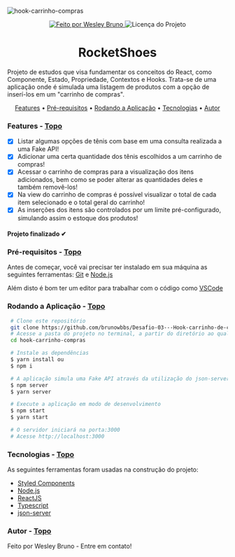 <a id="topo"></a>

<img alt="hook-carrinho-compras" src="./githubfiles/RocketShoes.gif">

<p align="center">
  <a href="https://github.com/brunowbbs">
    <img alt="Feito por Wesley Bruno" src="https://img.shields.io/badge/Feito%20por-Wesley%20Bruno-blueviolet">
  </a>
  <img alt="Licença do Projeto" src="https://img.shields.io/badge/LICENSE-MIT-blueviolet"/>
<p>

<h1 align="center">RocketShoes</h1>

<p>
  Projeto de estudos que visa fundamentar os conceitos do React, como Componente, Estado, Propriedade, Contextos e Hooks. Trata-se de uma aplicação onde
  é simulada uma listagem de produtos com a opção de inserí-los em um "carrinho de compras".
</p>

<p align="center">
  <a href="#features">Features</a> •
  <a href="#pre-requisitos">Pré-requisitos</a> •
  <a href="#rodando">Rodando a Aplicação</a> •
  <a href="#tecnologias">Tecnologias</a> •
  <a href="#autor">Autor</a>
</p>

### Features<a id="features"></a> - <a href="#topo">Topo</a>

- [x] Listar algumas opções de tênis com base em uma consulta realizada a uma Fake API!
- [x] Adicionar uma certa quantidade dos tênis escolhidos a um carrinho de compras!
- [x] Acessar o carrinho de compras para a visualização dos itens adicionados, bem como se poder alterar as quantidades deles e também removê-los!
- [x] Na view do carrinho de compras é possível visualizar o total de cada item selecionado e o total geral do carrinho!
- [x] As inserções dos itens são controlados por um limite pré-configurado, simulando assim o estoque dos produtos!

<h4  align="left">
Projeto finalizado ✔
</h4>

### Pré-requisitos<a id="pre-requisitos"></a> - <a href="#topo">Topo</a>

Antes de começar, você vai precisar ter instalado em sua máquina as seguintes ferramentas:
[Git](https://git-scm.com/) e [Node.js](https://nodejs.org/pt-br/)

Além disto é bom ter um editor para trabalhar com o código como [VSCode](https://code.visualstudio.com/)

### Rodando a Aplicação<a id="rodando"></a> - <a href="#topo">Topo</a>

```bash
 # Clone este repositório
 git clone https://github.com/brunowbbs/Desafio-03---Hook-carrinho-de-compras.git
 # Acesse a pasta do projeto no terminal, a partir do diretório ao qual o comando de clonagem foi executado
 cd hook-carrinho-compras

 # Instale as dependências
 $ yarn install ou
 $ npm i

 # A aplicação simula uma Fake API através da utilização do json-server, assim é necessário startá-la
 $ npm server
 $ yarn server

 # Execute a aplicação em modo de desenvolvimento
 $ npm start
 $ yarn start

 # O servidor iniciará na porta:3000
 # Acesse http://localhost:3000
```

### Tecnologias<a id="tecnologias"></a> - <a href="#topo">Topo</a>

As seguintes ferramentas foram usadas na construção do projeto:

- [Styled Components](https://styled-components.com/)
- [Node.js](https://nodejs.org/pt-br/)
- [ReactJS](https://reactjs.org/)
- [Typescript](https://www.typescriptlang.org/)
- [json-server](https://github.com/typicode/json-server)

### Autor <a id="autor"> </a> - <a href="#topo">Topo</a>

<a href="https://github.com/brunowbbs" style="text-decoration: none;">

<span> Feito por Wesley Bruno - Entre em contato! </span>
</a>

